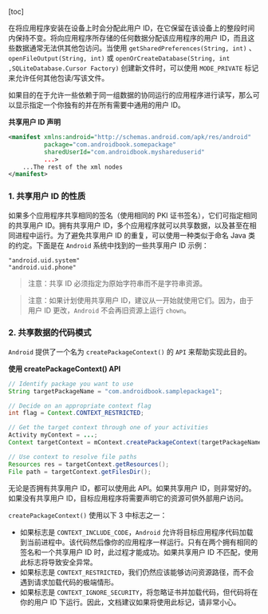 [toc]

在将应用程序安装在设备上时会分配此用户 ID，在它保留在该设备上的整段时间内保持不变。将向应用程序所存储的任何数据分配该应用程序的用户 ID，而且这些数据通常无法供其他包访问。当使用 `getSharedPreferences(String, int)` 、`openFileOutput(String, int)` 或 `openOrCreateDatabase(String, int ,SQLiteDatabase.Cursor Factory)` 创建新文件时，可以使用 `MODE_PRIVATE`  标记来允许任何其他包读/写该文件。

如果目的在于允许一些依赖于同一组数据的协同运行的应用程序进行读写，那么可以显示指定一个你独有的并在所有需要中通用的用户 ID。

**共享用户 ID 声明**

```xml
<manifest xmlns:android="http://schemas.android.com/apk/res/android"
          package="com.androidbook.somepackage"
          sharedUserId="com.androidbook.myshareduserid"
          ...>
	...The rest of the xml nodes
</manifest>
```

### 1. 共享用户 ID 的性质

如果多个应用程序共享相同的签名（使用相同的 PKI 证书签名），它们可指定相同的共享用户 ID。拥有共享用户 ID，多个应用程序就可以共享数据，以及甚至在相同进程中运行。为了避免共享用户 ID 的重复，可以使用一种类似于命名 Java 类的约定。下面是在 `Android` 系统中找到的一些共享用户 ID 示例：

```console
"android.uid.system"
"android.uid.phone"
```

> 注意：共享 ID 必须指定为原始字符串而不是字符串资源。

> 注意：如果计划使用共享用户 ID，建议从一开始就使用它们。因为，由于用户 ID 更改，`Android` 不会再旧资源上运行 `chown`。

### 2. 共享数据的代码模式

`Android` 提供了一个名为 `createPackageContext()` 的 `API` 来帮助实现此目的。

**使用 createPackageContext() API**

```java
// Identify package you want to use
String targetPackageName = "com.androidbook.samplepackage1";

// Decide on an appropriate context flag
int flag = Context.CONTEXT_RESTRICTED;

// Get the target context through one of your activities
Activity myContext = ...;
Context targetContext = mContext.createPackageContext(targetPackageName, flag);

// Use context to resolve file paths
Resources res = targetContext.getResources();
File path = targetContext.getFilesDir();
```

无论是否拥有共享用户 ID，都可以使用此 API。如果共享用户 ID，则非常好的。如果没有共享用户 ID，目标应用程序将需要声明它的资源可供外部用户访问。

`createPackageContext()` 使用以下 3 中标志之一：

+ 如果标志是 `CONTEXT_INCLUDE_CODE`，`Android` 允许将目标应用程序代码加载到当前进程中。该代码然后像你的应用程序一样运行。只有在两个拥有相同的签名和一个共享用户 ID 时，此过程才能成功。如果共享用户 ID 不匹配，使用此标志将导致安全异常。
+ 如果标志是 `CONTEXT_RESTRICTED`，我们仍然应该能够访问资源路径，而不会遇到请求加载代码的极端情形。
+ 如果标志是 `CONTEXT_IGNORE_SECURITY`，将忽略证书并加载代码，但代码将在你的用户 ID 下运行。因此，文档建议如果将使用此标记，请非常小心。